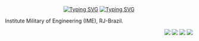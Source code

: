  <div id="top" align ="center" >
   <a href="https://git.io/typing-svg"><img src="https://readme-typing-svg.demolab.com?font=Fira+Code&weight=700&size=50&duration=4000&pause=1000&color=B51630&background=1B14FF00&center=true&vCenter=true&multiline=true&width=600&height=80&lines=Robotik+Kaiser+Frese" alt="Typing SVG" /></a>
   <a href="https://git.io/typing-svg"><img src="https://readme-typing-svg.demolab.com?font=Exo+2&weight=100&duration=3500&pause=7000&color=FFFFF0&background=1B14FF00&center=true&vCenter=true&multiline=true&width=800&height=100&lines=Firmware+and+Software+Developer" alt="Typing SVG" /></a>
  </div>


Institute Military of Engineering (IME), RJ-Brazil.
<!--<div align="center">
  <a href="https://github.com/FreseEnzo">
  <img height="180em" src="https://github-readme-stats.vercel.app/api?username=freseenzo&show_icons=true&theme=dark&include_all_commits=true&count_private=true"/>
  <img height="180em" src="https://github-readme-stats.vercel.app/api/top-langs/?username=freseenzo&layout=compact&langs_count=7&theme=dark"/>
</div>
 -->
<div align="right"> 
 
  <a href="https://instagram.com/enzofrese" target="_blank"><img src="https://img.shields.io/badge/-Instagram-%23E4405F?style=for-the-badge&logo=instagram&logoColor=white" target="_blank"></a>
  <a href = "mailto:enzo.frese.g@gmail.com"><img src="https://img.shields.io/badge/-Gmail-%23333?style=for-the-badge&logo=gmail&logoColor=white" target="_blank"></a>
  <a href="https://www.linkedin.com/in/enzo-frese-378420203" target="_blank"><img src="https://img.shields.io/badge/-LinkedIn-%230077B5?style=for-the-badge&logo=linkedin&logoColor=white" target="_blank"></a> 
   <a href="https://discord.gg/#EnzoFrese#1793" target="_blank"><img src="https://img.shields.io/badge/Discord-7289DA?style=for-the-badge&logo=discord&logoColor=white" target="_blank"></a> 
 
 

</div>
  
 
  
